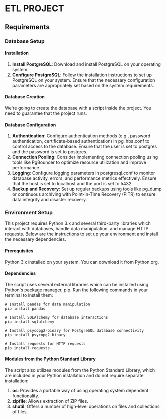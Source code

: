 # ETL PROJECT

## Requirements
### Database Setup
#### Installation

1. **Install PostgreSQL**: Download and install PostgreSQL on your operating system.
2. **Configure PostgreSQL**: Follow the installation instructions to set up PostgreSQL on your system. Ensure that the necessary configuration parameters are appropriately set based on the system requirements.

#### Database Creation

We're going to create the database with a script inside the project. You need to guarantee that the project runs.

#### Database Configuration
1. **Authentication**: Configure authentication methods (e.g., password authentication, certificate-based authentication) in pg_hba.conf to control access to the database. Ensure that the user is set to postgres and the password is set to postgres.
2. **Connection Pooling**: Consider implementing connection pooling using tools like PgBouncer to optimize resource utilization and improve performance.
3. **Logging**: Configure logging parameters in postgresql.conf to monitor database activity, errors, and performance metrics effectively. Ensure that the host is set to localhost and the port is set to 5432.
4. **Backup and Recovery**: Set up regular backups using tools like pg_dump or continuous archiving with Point-in-Time Recovery (PITR) to ensure data integrity and disaster recovery.

### Environment Setup

This project requires Python 3.x and several third-party libraries which interact with databases, handle data manipulation, and manage HTTP requests. Below are the instructions to set up your environment and install the necessary dependencies.

#### Prerequisites
Python 3.x installed on your system. You can download it from Python.org.

#### Dependencies
The script uses several external libraries which can be installed using Python's package manager, pip. Run the following commands in your terminal to install them:

```
# Install pandas for data manipulation
pip install pandas

# Install SQLAlchemy for database interactions
pip install sqlalchemy

# Install psycopg2-binary for PostgreSQL database connectivity
pip install psycopg2-binary

# Install requests for HTTP requests
pip install requests

```

#### Modules from the Python Standard Library

The script also utilizes modules from the Python Standard Library, which are included in your Python installation and do not require separate installation:

1. **os**: Provides a portable way of using operating system dependent functionality.
2. **zipfile**: Allows extraction of ZIP files.
3. **shutil**: Offers a number of high-level operations on files and collections of files.
